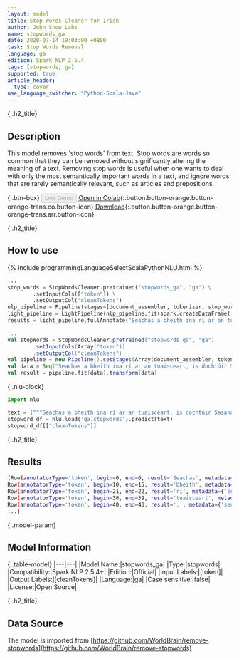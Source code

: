 ```yaml
---
layout: model
title: Stop Words Cleaner for Irish
author: John Snow Labs
name: stopwords_ga
date: 2020-07-14 19:03:00 +0800
task: Stop Words Removal
language: ga
edition: Spark NLP 2.5.4
tags: [stopwords, ga]
supported: true
article_header:
  type: cover
use_language_switcher: "Python-Scala-Java"
---
```


{:.h2_title}
## Description
This model removes 'stop words' from text. Stop words are words so common that they can be removed without significantly altering the meaning of a text. Removing stop words is useful when one wants to deal with only the most semantically important words in a text, and ignore words that are rarely semantically relevant, such as articles and prepositions.

{:.btn-box}
<button class="button button-orange" disabled>Live Demo</button>
[Open in Colab](https://colab.research.google.com/github/JohnSnowLabs/spark-nlp-workshop/blob/b2eb08610dd49d5b15077cc499a94b4ec1e8b861/jupyter/annotation/english/stop-words/StopWordsCleaner.ipynb){:.button.button-orange.button-orange-trans.co.button-icon}
[Download](https://s3.amazonaws.com/auxdata.johnsnowlabs.com/public/models/stopwords_ga_ga_2.5.4_2.4_1594742439377.zip){:.button.button-orange.button-orange-trans.arr.button-icon}

{:.h2_title}
## How to use

<div class="tabs-box" markdown="1">

{% include programmingLanguageSelectScalaPythonNLU.html %}

```python
...
stop_words = StopWordsCleaner.pretrained("stopwords_ga", "ga") \
        .setInputCols(["token"]) \
        .setOutputCol("cleanTokens")
nlp_pipeline = Pipeline(stages=[document_assembler, tokenizer, stop_words])
light_pipeline = LightPipeline(nlp_pipeline.fit(spark.createDataFrame([['']]).toDF("text")))
results = light_pipeline.fullAnnotate("Seachas a bheith ina rí ar an tuaisceart, is dochtúir Sasanach é John Snow agus ceannaire i bhforbairt ainéistéise agus sláinteachas míochaine.")
```

```scala
...
val stopWords = StopWordsCleaner.pretrained("stopwords_ga", "ga")
        .setInputCols(Array("token"))
        .setOutputCol("cleanTokens")
val pipeline = new Pipeline().setStages(Array(document_assembler, tokenizer, stopWords))
val data = Seq("Seachas a bheith ina rí ar an tuaisceart, is dochtúir Sasanach é John Snow agus ceannaire i bhforbairt ainéistéise agus sláinteachas míochaine.").toDF("text")
val result = pipeline.fit(data).transform(data)
```

{:.nlu-block}
```python
import nlu

text = ["""Seachas a bheith ina rí ar an tuaisceart, is dochtúir Sasanach é John Snow agus ceannaire i bhforbairt ainéistéise agus sláinteachas míochaine."""]
stopword_df = nlu.load('ga.stopwords').predict(text)
stopword_df[["cleanTokens"]]
```

</div>

{:.h2_title}
## Results

```bash
[Row(annotatorType='token', begin=0, end=6, result='Seachas', metadata={'sentence': '0'}),
Row(annotatorType='token', begin=10, end=15, result='bheith', metadata={'sentence': '0'}),
Row(annotatorType='token', begin=21, end=22, result='rí', metadata={'sentence': '0'}),
Row(annotatorType='token', begin=30, end=39, result='tuaisceart', metadata={'sentence': '0'}),
Row(annotatorType='token', begin=40, end=40, result=',', metadata={'sentence': '0'}),
...]
```

{:.model-param}
## Model Information

{:.table-model}
|---|---|
|Model Name:|stopwords_ga|
|Type:|stopwords|
|Compatibility:|Spark NLP 2.5.4+|
|Edition:|Official|
|Input Labels:|[token]|
|Output Labels:|[cleanTokens]|
|Language:|ga|
|Case sensitive:|false|
|License:|Open Source|

{:.h2_title}
## Data Source
The model is imported from [https://github.com/WorldBrain/remove-stopwords](https://github.com/WorldBrain/remove-stopwords)